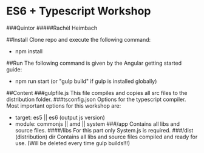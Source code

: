 # ES6 + Typescript Workshop
###Quintor
#####Rachèl Heimbach

##Install
Clone repo and execute the following command:
- npm install

##Run
The following command is given by the Angular getting started guide:
- npm run start (or "gulp build" if gulp is installed globally)

##Content
###gulpfile.js
This file compiles and copies all src files to the distribution folder.
###tsconfig.json
Options for the typescript compiler. Most important options for this workshop are:
- target: es5 || es6 (output js version)
- module: commonjs || amd || system 
###/app
Contains all libs and source files.
####/libs
For this part only System.js is required.
###/dist (distribution) dir
Contains all libs and source files compiled and ready for use. (Will be deleted every time gulp builds!!!)
